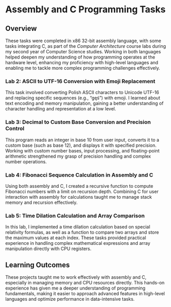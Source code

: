 # Assembly and C Programming Tasks

## Overview

These tasks were completed in x86 32-bit assembly language, with some tasks integrating C, as part of the *Computer Architecture* course labs during my second year of Computer Science studies. Working in both languages helped deepen my understanding of how programming operates at the hardware level, enhancing my proficiency with high-level languages and enabling me to tackle more complex programming challenges effectively.

### Lab 2: ASCII to UTF-16 Conversion with Emoji Replacement
This task involved converting Polish ASCII characters to Unicode UTF-16 and replacing specific sequences (e.g., “gęś”) with emoji. I learned about text encoding and memory manipulation, gaining a better understanding of character handling and representation at a low level.

### Lab 3: Decimal to Custom Base Conversion and Precision Control
This program reads an integer in base 10 from user input, converts it to a custom base (such as base 12), and displays it with specified precision. Working with custom number bases, input processing, and floating-point arithmetic strengthened my grasp of precision handling and complex number operations.

### Lab 4: Fibonacci Sequence Calculation in Assembly and C
Using both assembly and C, I created a recursive function to compute Fibonacci numbers with a limit on recursion depth. Combining C for user interaction with assembly for calculations taught me to manage stack memory and recursion effectively.

### Lab 5: Time Dilation Calculation and Array Comparison
In this lab, I implemented a time dilation calculation based on special relativity formulas, as well as a function to compare two arrays and store the maximum values at each index. These tasks provided practical experience in handling complex mathematical expressions and array manipulation directly with CPU registers.

## Learning Outcomes
These projects taught me to work effectively with assembly and C, especially in managing memory and CPU resources directly. This hands-on experience has given me a deeper understanding of programming fundamentals, making it easier to approach advanced features in high-level languages and optimize performance in data-intensive tasks.
